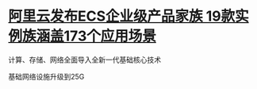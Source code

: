 # [阿里云发布ECS企业级产品家族 19款实例族涵盖173个应用场景](https://yq.aliyun.com/articles/165101)

计算、存储、网络全面导入全新一代基础核心技术

基础网络设施升级到25G